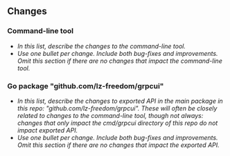 ## Changes

### Command-line tool

* _In this list, describe the changes to the command-line tool._
* _Use one bullet per change. Include both bug-fixes and improvements. Omit this section if there are no changes that impact the command-line tool._

### Go package "github.com/lz-freedom/grpcui"

* _In this list, describe the changes to exported API in the main package in this repo: "github.com/lz-freedom/grpcui". These will often be closely related to changes to the command-line tool, though not always: changes that only impact the cmd/grpcui directory of this repo do not impact exported API._
* _Use one bullet per change. Include both bug-fixes and improvements. Omit this section if there are no changes that impact the exported API._
